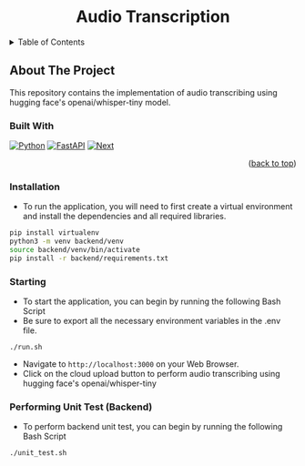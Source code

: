 <div align="center">
<h1> Audio Transcription </h1>
</div>

<!-- TABLE OF CONTENTS -->
<details>
  <summary>Table of Contents</summary>
  <ol>
    <li><a href="#about-the-project">About The Project</a></li>
    <li><a href="#built-with">Built With</a></li>
    <li><a href="#installation">Installation</a></li>
    <li><a href="#starting">Starting</a></li>
  </ol>
</details>

## About The Project

This repository contains the implementation of audio transcribing using hugging face's openai/whisper-tiny model.



### Built With
 [![Python][Python.org]][Python-url] [![FastAPI][FastAPI]][FastAPI-url] [![Next][Next.js]][Next-url]

<p align="right">(<a href="#readme-top">back to top</a>)</p>


### Installation

- To run the application, you will need to first create a virtual environment and install the dependencies and all
  required libraries.

``` bash
pip install virtualenv
python3 -m venv backend/venv
source backend/venv/bin/activate
pip install -r backend/requirements.txt
```



### Starting

- To start the application, you can begin by running the following Bash Script
- Be sure to export all the necessary environment variables in the .env file.

```
./run.sh
```

- Navigate to ```http://localhost:3000``` on your Web Browser.
- Click on the cloud upload button to perform audio transcribing using hugging face's openai/whisper-tiny


### Performing Unit Test (Backend)

- To perform backend unit test, you can begin by running the following Bash Script

```
./unit_test.sh
```



<!-- MARKDOWN LINKS & IMAGES -->
<!-- https://www.markdownguide.org/basic-syntax/#reference-style-links -->
[Python.org]: https://img.shields.io/badge/python-3670A0?style=for-the-badge&logo=python&logoColor=ffdd54
[Python-url]: https://python.org/
[Next.js]: https://img.shields.io/badge/next.js-000000?style=for-the-badge&logo=nextdotjs&logoColor=white
[Next-url]: https://nextjs.org/
[FastAPI]: https://img.shields.io/badge/FastAPI-005571?style=for-the-badge&logo=fastapi&logoColor=white
[FastAPI-url]: https://fastapi.tiangolo.com/]
